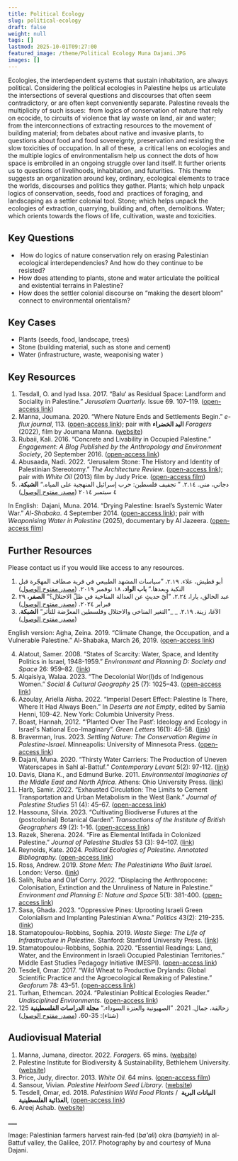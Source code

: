 ```yaml
---
title: Political Ecology
slug: political-ecology
draft: false
weight: null
tags: []
lastmod: 2025-10-01T09:27:00
featured_image: /theme/Political Ecology Muna Dajani.JPG
images: []
---
```

Ecologies, the interdependent systems that sustain inhabitation, are always political. Considering the political ecologies in Palestine helps us articulate the intersections of several questions and discourses that often seem contradictory, or are often kept conveniently separate. Palestine reveals the multiplicity of such issues:  from logics of conservation of nature that rely on ecocide, to circuits of violence that lay waste on land, air and water; from the interconnections of extracting resources to the movement of building material; from debates about native and invasive plants, to questions about food and food sovereignty, preservation and resisting the slow toxicities of occupation. In all of these,  a critical lens on ecologies and the multiple logics of environmentalism help us connect the dots of how space is embroiled in an ongoing struggle over land itself. It further orients us to questions of livelihoods, inhabitation, and futurities.  This theme suggests an organization around key, ordinary, ecological elements to trace the worlds, discourses and politics they gather. Plants; which help unpack logics of conservation, seeds, food and  practices of foraging, and landscaping as a settler colonial tool. Stone; which helps unpack the ecologies of extraction, quarrying, building and, often, demolitions. Water; which orients towards the flows of life, cultivation, waste and toxicities.

## Key Questions

-  How do logics of nature conservation rely on erasing Palestinian ecological interdependencies? And how do they continue to be resisted? 
- How does attending to plants, stone and water articulate the political and existential terrains in Palestine?
- How does the settler colonial discourse on “making the desert bloom” connect to environmental orientalism?

## Key Cases

- Plants (seeds, food, landscape, trees)
- Stone (building material, such as stone and cement)
- Water (infrastructure, waste, weaponising water )

## Key Resources

1. Tesdall, O. and Iyad Issa. 2017. “Balu‘ as Residual Space: Landform and Sociality in Palestine.” _Jerusalem Quarterly._ Issue 69. 107-119. ([open-access link](https://www.palestine-studies.org/en/node/213047))
2. Manna, Joumana. 2020. “Where Nature Ends and Settlements Begin.” _e-flux journal_, 113. ([open-access link](https://www.e-flux.com/journal/113/360006/where-nature-ends-and-settlements-begin/)); pair with **اليد الخضراء** _Foragers_ (2022), film by Joumana Manna. ([website](https://www.jumanamanna.com/Foragers))
3. Rubaii, Kali. 2016. “Concrete and Livability in Occupied Palestine.” _Engagement: A Blog Published by the Anthropology and Environment Society_, 20 September 2016. ([open-access link](https://aesengagement.wordpress.com/2016/09/20/concrete-and-livability-in-occupied-palestine/))
4. Abusaada, Nadi. 2022. “Jerusalem Stone: The History and Identity of Palestinian Stereotomy.” _The Architecture Review_. ([open-access link](https://www.architectural-review.com/essays/city-portraits/jerusalem-stone-the-history-and-identity-of-palestinian-stereotomy)); pair with _White Oil_ (2013) film by Judy Price. ([open-access film](https://www.cultureunplugged.com/documentary/watch-online/play/54968/white-oil))
5. دجاني، منى. ٢.١٤. ” تجفيف فلسطين: حرب إسرائيل المنهجية على المياه.“ **الشبكة**، ٤ سبتمبر ٢٠١٤ ([مصدر مفتوح الوصول](https://al-shabaka.org/briefs/%D8%AA%D8%AC%D9%81%D9%8A%D9%81-%D9%81%D9%84%D8%B3%D8%B7%D9%8A%D9%86-%D8%AD%D8%B1%D8%A8-%D8%A5%D8%B3%D8%B1%D8%A7%D8%A6%D9%8A%D9%84-%D8%A7%D9%84%D9%85%D9%86%D9%87%D8%AC%D9%8A%D8%A9-%D8%B9%D9%84%D9%89-%D8%A7%D9%84%D9%85%D9%8A%D8%A7%D9%87/))

In English:  Dajani, Muna. 2014. “Drying Palestine: Israel’s Systemic Water War.” _Al-Shabaka_. 4 September 2014. ([open-access link](https://al-shabaka.org/briefs/drying-palestine-israels-systemic-water-war/)); pair with _Weaponising Water in Palestine_ (2025), documentary by Al Jazeera. ([open-access film](https://www.aljazeera.com/program/people-power/2023/7/27/weaponising-water-in-palestine))

## Further Resources

Please contact us if you would like access to any resources.

1. أبو قطيش، علاء. ٢.١٩، ”سياسات المشهد الطبيعي في قرية صطاف المهجّرة قبل النكبة وبعدها.“**&#32;باب الواد**، ١٨ نوفمبر ٢٠١٩. ([مصدر مفتوح الوصول](https://babelwad.com/article/%D8%B3%D9%8A%D8%A7%D8%B3%D8%A7%D8%AA-%D8%A7%D9%84%D9%85%D8%B4%D9%87%D8%AF-%D8%A7%D9%84%D8%B7%D8%A8%D9%8A%D8%B9%D9%8A-%D9%81%D9%8A-%D9%82%D8%B1%D9%8A%D8%A9-%D8%B5%D8%B7%D8%A7%D9%81-%D8%A7%D9%84%D9%85))
2. عبد الخالق، يارا، ٢.٢٤، ”أيّ حديثٍ عن العدالة المناخية في ظلّ الاحتلال؟“ **الصفر،** ٢٩ فبراير ٢٠٢٤. ([مصدر مفتوح الوصول](https://alsifr.org/climate-justice-inpalestine))
3. الآغا، زينة. ٢.١٩. _ _”التغير المناخي والاحتلال وفلسطين المعرَّضة للتأثر“ **الشبكة**. ([مصدر مفتوح الوصول](https://al-shabaka.org/briefs/%D8%A7%D9%84%D8%AA%D8%BA%D9%8A%D8%B1-%D8%A7%D9%84%D9%85%D9%86%D8%A7%D8%AE%D9%8A-%D9%88%D8%A7%D9%84%D8%A7%D8%AD%D8%AA%D9%84%D8%A7%D9%84-%D9%88%D9%81%D9%84%D8%B3%D8%B7%D9%8A%D9%86-%D8%A7%D9%84%D9%85%D8%B9%D8%B1%D8%B6%D8%A9-%D9%84%D9%84%D8%AA%D8%A3%D8%AB%D8%B1/))

English version: Agha, Zeina. 2019. “Climate Change, the Occupation, and a Vulnerable Palestine.” Al-Shabaka, March 26, 2019. ([open-access link](https://al-shabaka.org/briefs/climate-change-the-occupation-and-a-vulnerable-palestine/))

4. Alatout, Samer. 2008. “States of Scarcity: Water, Space, and Identity Politics in Israel, 1948-1959.” _Environment and Planning D: Society and Space_ 26: 959–82. ([link](https://journals.sagepub.com/doi/10.1068/d1106))
5. Alqaisiya, Walaa. 2023. “The Decolonial Wor(l)ds of Indigenous Women.” _Social & Cultural Geography_ 25 (7): 1025–43. ([open-access link](https://www.tandfonline.com/doi/full/10.1080/14649365.2023.2268583?scroll=top&needAccess=true#d1e168))
6. Azoulay, Ariella Aïsha. 2022. “Imperial Desert Effect: Palestine Is There, Where It Had Always Been.” In _Deserts are not Empty_, edited by Samia Henni, 109-42. New York: Columbia University Press.
7. Boast, Hannah, 2012. “‘Planted Over The Past’: Ideology and Ecology in Israel's National Eco-Imaginary”. _Green Letters_ 16(1): 46-58. ([link](https://www.tandfonline.com/doi/abs/10.1080/14688417.2012.10589099))
8. Braverman, Irus. 2023. _Settling Nature: The Conservation Regime in Palestine-Israel_. Minneapolis: University of Minnesota Press. ([open-access link](https://www.jstor.org/stable/10.5749/j.ctv2z9g0pw)) 
9. Dajani, Muna. 2020. “Thirsty Water Carriers: The Production of Uneven Waterscapes in Sahl al-Battuf.” _Contemporary Levant_ 5(2): 97-112. ([link](https://www.tandfonline.com/doi/full/10.1080/20581831.2020.1820147))
10. Davis, Diana K., and Edmund Burke. 2011. _Environmental Imaginaries of the Middle East and North Africa_. Athens: Ohio University Press. ([link](https://www.jstor.org/stable/j.ctt1j7x58w))
11. Harb, Samir. 2022. “Exhausted Circulation: The Limits to Cement Transportation and Urban Metabolism in the West Bank.” _Journal of Palestine Studies_ 51 (4): 45–67. ([open-access link](https://www.tandfonline.com/doi/full/10.1080/0377919X.2022.2133969#abstract))
12. Hassouna, Silvia. 2023. “Cultivating Biodiverse Futures at the (postcolonial) Botanical Garden”. _Transactions of the Institute of British Geographers_ 49 (2): 1-16. ([open-access link](https://rgs-ibg.onlinelibrary.wiley.com/doi/full/10.1111/tran.12639))
13. Razek, Sherena. 2024. “Fire as Elemental Intifada in Colonized Palestine.” _Journal of Palestine Studies_ 53 (3): 94–107. ([link](https://www.tandfonline.com/doi/full/10.1080/0377919X.2024.2422287#:~:text=Elemental%20intifada%2C%20as%20a%20material,Indigenous%20Palestinian%20landscape%20beneath%20it.)) 
14. Reynolds, Kate. 2024. _Political Ecologies of Palestine. Annotated Bibliography._ ([open-access link](https://edges.sites.olt.ubc.ca/files/2024/09/Political_Ecologies_of_Palestine_Annotated_Bib_KReynolds_2024.pdf))
15. Ross, Andrew. 2019. _Stone Men: The Palestinians Who Built Israel._ London: Verso. ([link](https://www.versobooks.com/en-gb/products/733-stone-men?srsltid=AfmBOooa7cBxtA6ZNPeeyGKaDcEMgoC94duAPsAVx4QABDKZE-dewa7Y))
16. Salih, Ruba and Olaf Corry. 2022. “Displacing the Anthropocene: Colonisation, Extinction and the Unruliness of Nature in Palestine.” _Environment and Planning E: Nature and Space_ 5(1): 381-400. ([open-access link](https://journals.sagepub.com/doi/full/10.1177/2514848620982834))
17. Sasa, Ghada. 2023. “Oppressive Pines: Uprooting Israeli Green Colonialism and Implanting Palestinian A’wna.” _Politics_ 43(2): 219-235. ([link](https://journals.sagepub.com/doi/10.1177/02633957221122366))
18. Stamatopoulou-Robbins, Sophia. 2019. _Waste Siege: The Life of Infrastructure in Palestine_. Stanford: Stanford University Press. ([link](https://www.sup.org/books/middle-east-studies/waste-siege))
19. Stamatopoulou-Robbins, Sophia. 2020. “Essential Readings: Land, Water, and the Environment in Israeli Occupied Palestinian Territories.” Middle East Studies Pedagogy Initiative (MESPI). ([open-access link](https://www.jadaliyya.com/Details/42091/Essential-Readings-Land,-Water,-and-the-Environment-in-Israels-Occupied-Palestinian-Territories-by-Sophia-Stamatopoulou-Robbins))
20. Tesdell, Omar. 2017. “Wild Wheat to Productive Drylands: Global Scientific Practice and the Agroecological Remaking of Palestine.” _Geoforum_ 78: 43–51. (o[pen-access link](https://www.sciencedirect.com/science/article/abs/pii/S0016718516302597))
21. Turhan, Ethemcan. 2024. “Palestinian Political Ecologies Reader.” _Undisciplined Environments._ ([open-access link](https://undisciplinedenvironments.org/2024/05/23/palestinian-political-ecologies-reader/))
22. زحالقة، جمال. 2021. ”الصهيونية والعنزة السوداء.“ **مجلة الدراسات الفلسطينية** 125 (شتاء): 35-60. ([مصدر مفتوح الوصول](https://www.palestine-studies.org/ar/node/1650886))

## Audiovisual Material

1. Manna, Jumana, director. 2022. _Foragers._ 65 mins. ([website](https://www.jumanamanna.com/Foragers))
2. Palestine Institute for Biodiversity & Sustainability, Bethlehem University. ([website](https://www.palestinenature.org/))
3. Price, Judy, director. 2013. _White Oil._ 64 mins. ([open-access film](https://www.cultureunplugged.com/documentary/watch-online/play/54968/white-oil))
4. Sansour, Vivian. _Palestine Heirloom Seed Library_. ([website](https://viviensansour.com/Palestine-Heirloom))
5. Tesdell, Omar, ed. 2018. _Palestinian Wild Food Plants_ /  **النباتات البرية الغذائية الفلسطينية**, ([open-access link](https://archive.org/details/palwildfoodplants2018/page/n17/mode/2up))
6. Areej Ashab. ([website](https://areejashhab.com/about))

**___**

Image: Palestinian farmers harvest rain-fed (_ba'ali_) okra (_bamyieh_) in al-Battuf valley, the Galilee, 2017. Photography by and courtesy of Muna Dajani.
